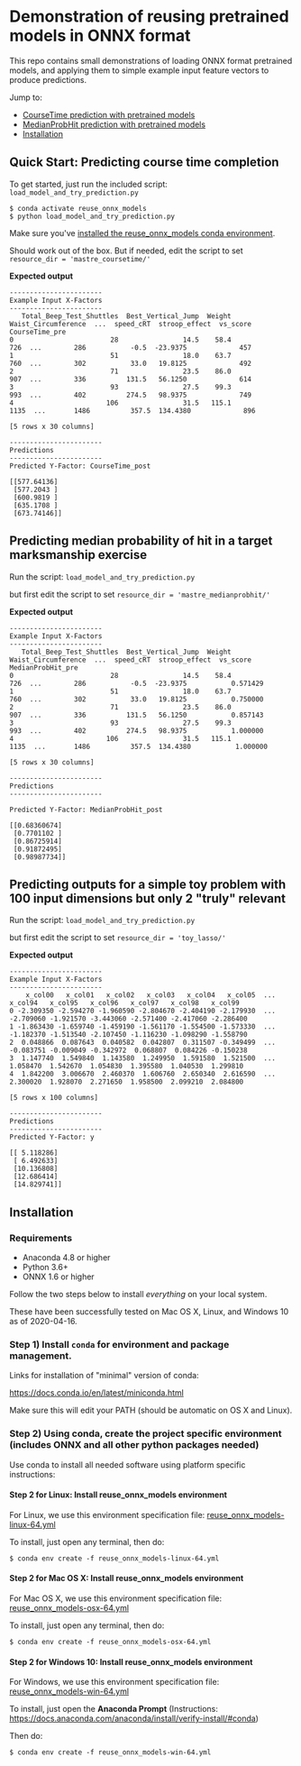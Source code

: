 # Demonstration of reusing pretrained models in ONNX format

This repo contains small demonstrations of loading ONNX format pretrained models, and applying them to simple example input feature vectors to produce predictions.

Jump to:

* [CourseTime prediction with pretrained models](#coursetime)
* [MedianProbHit prediction with pretrained models](#medianprobhit)
* [Installation](#install)

## <a name="coursetime"> Quick Start: Predicting course time completion </a>

To get started, just run the included script: `load_model_and_try_prediction.py`

```console
$ conda activate reuse_onnx_models
$ python load_model_and_try_prediction.py
```
Make sure you've [installed the reuse_onnx_models conda environment](#install).

Should work out of the box. But if needed, edit the script to set `resource_dir = 'mastre_coursetime/'`

**Expected output**
```
-----------------------
Example Input X-Factors
-----------------------
   Total_Beep_Test_Shuttles  Best_Vertical_Jump  Weight  Waist_Circumference  ...  speed_cRT  stroop_effect  vs_score  CourseTime_pre
0                        28                14.5    58.4                  726  ...        286           -0.5  -23.9375             457
1                        51                18.0    63.7                  760  ...        302           33.0   19.8125             492
2                        71                23.5    86.0                  907  ...        336          131.5   56.1250             614
3                        93                27.5    99.3                  993  ...        402          274.5   98.9375             749
4                       106                31.5   115.1                 1135  ...       1486          357.5  134.4380             896

[5 rows x 30 columns]

-----------------------
Predictions
-----------------------
Predicted Y-Factor: CourseTime_post

[[577.64136]
 [577.2043 ]
 [600.9819 ]
 [635.1708 ]
 [673.74146]]

```

## <a name="medianprobhit"> Predicting median probability of hit in a target marksmanship exercise </a>

Run the script: `load_model_and_try_prediction.py`

but first edit the script to set `resource_dir = 'mastre_medianprobhit/'`


**Expected output**
```
-----------------------
Example Input X-Factors
-----------------------
   Total_Beep_Test_Shuttles  Best_Vertical_Jump  Weight  Waist_Circumference  ...  speed_cRT  stroop_effect  vs_score  MedianProbHit_pre
0                        28                14.5    58.4                  726  ...        286           -0.5  -23.9375           0.571429
1                        51                18.0    63.7                  760  ...        302           33.0   19.8125           0.750000
2                        71                23.5    86.0                  907  ...        336          131.5   56.1250           0.857143
3                        93                27.5    99.3                  993  ...        402          274.5   98.9375           1.000000
4                       106                31.5   115.1                 1135  ...       1486          357.5  134.4380           1.000000

[5 rows x 30 columns]

-----------------------
Predictions
-----------------------

Predicted Y-Factor: MedianProbHit_post

[[0.68360674]
 [0.7701102 ]
 [0.86725914]
 [0.91872495]
 [0.98987734]]
```

## Predicting outputs for a simple toy problem with 100 input dimensions but only 2 "truly" relevant

Run the script: `load_model_and_try_prediction.py`

but first edit the script to set `resource_dir = 'toy_lasso/'`

**Expected output**

```
-----------------------
Example Input X-Factors
-----------------------
    x_col00   x_col01   x_col02   x_col03   x_col04   x_col05  ...   x_col94   x_col95   x_col96   x_col97   x_col98   x_col99
0 -2.309350 -2.594270 -1.960590 -2.804670 -2.404190 -2.179930  ... -2.709060 -1.921570 -3.443060 -2.571400 -2.417060 -2.286400
1 -1.863430 -1.659740 -1.459190 -1.561170 -1.554500 -1.573330  ... -1.182370 -1.513540 -2.107450 -1.116230 -1.098290 -1.558790
2  0.048866  0.087643  0.040582  0.042807  0.311507 -0.349499  ... -0.083751 -0.009049 -0.342972  0.068807  0.084226 -0.150238
3  1.147740  1.549840  1.143580  1.249950  1.591580  1.521500  ...  1.058470  1.542670  1.054830  1.395580  1.040530  1.299810
4  1.842200  3.006670  2.460370  1.606760  2.650340  2.616590  ...  2.300020  1.928070  2.271650  1.958500  2.099210  2.084800

[5 rows x 100 columns]

-----------------------
Predictions
-----------------------
Predicted Y-Factor: y

[[ 5.118286]
 [ 6.492633]
 [10.136808]
 [12.686414]
 [14.829741]]
 ```

## <a name="install"> Installation </a>

### Requirements

* Anaconda 4.8 or higher
* Python 3.6+
* ONNX 1.6 or higher

Follow the two steps below to install *everything* on your local system.

These have been successfully tested on Mac OS X, Linux, and Windows 10 as of 2020-04-16.


### Step 1) Install `conda` for environment and package management.

Links for installation of "minimal" version of conda:

<https://docs.conda.io/en/latest/miniconda.html>

Make sure this will edit your PATH (should be automatic on OS X and Linux).


### Step 2) Using conda, create the project specific environment (includes ONNX and all other python packages needed)

Use conda to install all needed software using platform specific instructions:

#### Step 2 for Linux: Install reuse_onnx_models environment

For Linux, we use this environment specification file: [reuse_onnx_models-linux-64.yml](./reuse_onnx_models-linux-64.yml)

To install, just open any terminal, then do:

```
$ conda env create -f reuse_onnx_models-linux-64.yml
```

#### Step 2 for Mac OS X: Install reuse_onnx_models environment

For Mac OS X, we use this environment specification file: [reuse_onnx_models-osx-64.yml](./reuse_onnx_models-osx-64.yml)

To install, just open any terminal, then do:

```
$ conda env create -f reuse_onnx_models-osx-64.yml
```

#### Step 2 for Windows 10: Install reuse_onnx_models environment

For Windows, we use this environment specification file: [reuse_onnx_models-win-64.yml](./reuse_onnx_models-win-64.yml)

To install, just open the **Anaconda Prompt** (Instructions: <https://docs.anaconda.com/anaconda/install/verify-install/#conda>)

Then do:

```
$ conda env create -f reuse_onnx_models-win-64.yml
```
